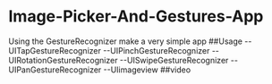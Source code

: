 # Image-Picker-And-Gestures-App
Using the GestureRecognizer make a very simple app
##Usage
--UITapGestureRecognizer
--UIPinchGestureRecognizer
--UIRotationGestureRecognizer
--UISwipeGestureRecognizer
--UIPanGestureRecognizer
--UIimageview
##video
